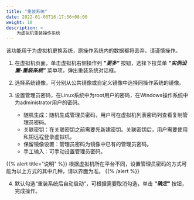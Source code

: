 ```yaml
---
title: "重装系统"
date: 2022-01-06T16:17:56+08:00
weight: 10
description: >
    为虚拟机重装操作系统
---
```


该功能用于为虚拟机更换系统，原操作系统内的数据都将丢弃，请谨慎操作。

1. 在虚拟机页面，单击虚拟机右侧操作列 **_"更多"_** 按钮，选择下拉菜单 **_"实例设置-重装系统"_** 菜单项，弹出重装系统对话框。
2. 选择系统镜像，可分别从公共镜像或自定义镜像中选择同操作系统的镜像。
3. 设置管理员密码，在Linux系统中为root用户的密码，在Windows操作系统中为administrator用户的密码。

    - 随机生成：随机生成管理员密码，用户可在虚拟机列表密码列查看复制管理员密码。
    - 关联密钥：在关联密钥之前需要先新建密钥。关联密钥后，用户需要使用私钥远程登录虚拟机。
    - 保留镜像设置：管理员密码为镜像中已有的管理员密码。
    - 手工输入：可手动设置管理员密码。

{{% alert title="说明" %}}
根据虚拟机所在平台不同，设置管理员密码的方式可能为以上方式的其中几种，请以界面为准。
{{% /alert %}}

4. 默认勾选“重装系统后自动启动”，可根据需要取消勾选，单击 **_"确定"_** 按钮，完成操作。